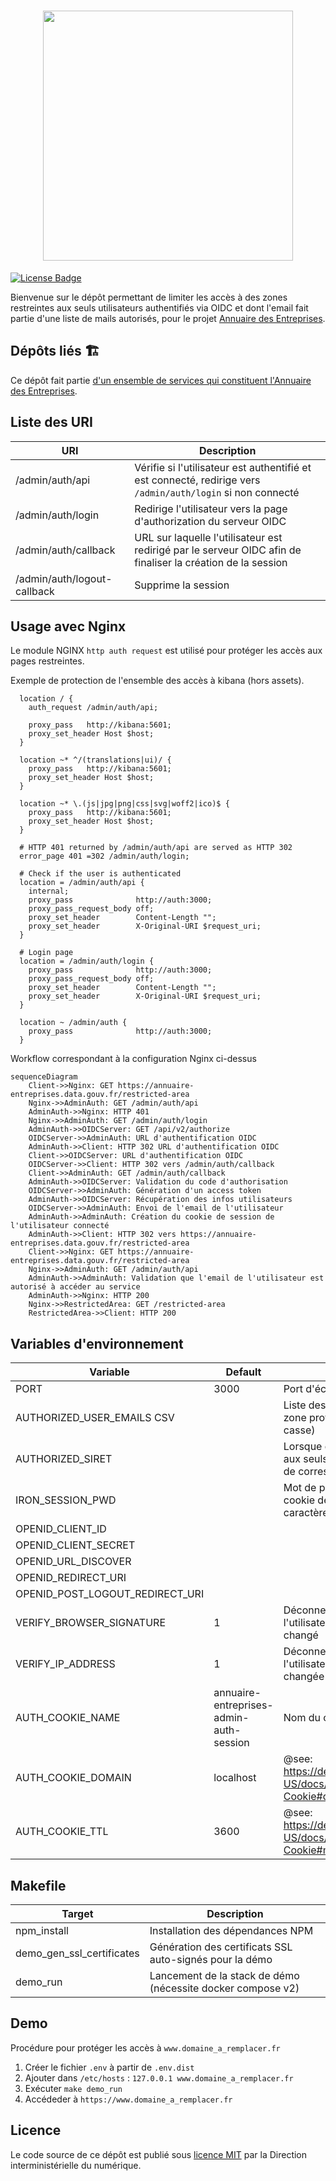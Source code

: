 <h1 align="center">
  <img src="https://github.com/etalab/annuaire-entreprises-site/blob/main/public/images/annnuaire-entreprises.svg" width="400px" />
</h1>

<a href="https://github.com/etalab/annuaire-entreprises-admin-auth/blob/main/LICENSE"><img src="https://img.shields.io/github/license/etalab/annuaire-entreprises-admin-auth.svg?color=green" alt="License Badge"></a>

Bienvenue sur le dépôt permettant de limiter les accès à des zones restreintes aux seuls utilisateurs authentifiés via OIDC et dont l'email fait partie d'une liste de mails autorisés, pour le projet [Annuaire des Entreprises](https://annuaire-entreprises.data.gouv.fr).

## Dépôts liés 🏗

Ce dépôt fait partie [d'un ensemble de services qui constituent l'Annuaire des Entreprises](https://github.com/etalab/annuaire-entreprises-site?tab=readme-ov-file#dépôts-liés-).

## Liste des URI

| URI                               | Description                                                                                                   |
| --------------------------------- | ------------------------------------------------------------------------------------------------------------- |
| /admin/auth/api                   | Vérifie si l'utilisateur est authentifié et est connecté, redirige vers `/admin/auth/login` si non connecté   |
| /admin/auth/login                 | Redirige l'utilisateur vers la page d'authorization du serveur OIDC                                           |
| /admin/auth/callback              | URL sur laquelle l'utilisateur est redirigé par le serveur OIDC afin de finaliser la création de la session   |
| /admin/auth/logout-callback       | Supprime la session                                                                                           |


## Usage avec Nginx

Le module NGINX `http auth request` est utilisé pour protéger les accès aux pages restreintes.

Exemple de protection de l'ensemble des accès à kibana (hors assets).

```
  location / {
    auth_request /admin/auth/api;

    proxy_pass   http://kibana:5601;
    proxy_set_header Host $host;
  }

  location ~* ^/(translations|ui)/ {
    proxy_pass   http://kibana:5601;
    proxy_set_header Host $host;
  }

  location ~* \.(js|jpg|png|css|svg|woff2|ico)$ {
    proxy_pass   http://kibana:5601;
    proxy_set_header Host $host;
  }

  # HTTP 401 returned by /admin/auth/api are served as HTTP 302
  error_page 401 =302 /admin/auth/login;

  # Check if the user is authenticated
  location = /admin/auth/api {
    internal;
    proxy_pass              http://auth:3000;
    proxy_pass_request_body off;
    proxy_set_header        Content-Length "";
    proxy_set_header        X-Original-URI $request_uri;
  }

  # Login page
  location = /admin/auth/login {
    proxy_pass              http://auth:3000;
    proxy_pass_request_body off;
    proxy_set_header        Content-Length "";
    proxy_set_header        X-Original-URI $request_uri;
  }

  location ~ /admin/auth {
    proxy_pass              http://auth:3000;
  }
```

Workflow correspondant à la configuration Nginx ci-dessus

```mermaid
sequenceDiagram
    Client->>Nginx: GET https://annuaire-entreprises.data.gouv.fr/restricted-area
    Nginx->>AdminAuth: GET /admin/auth/api
    AdminAuth->>Nginx: HTTP 401
    Nginx->>AdminAuth: GET /admin/auth/login
    AdminAuth->>OIDCServer: GET /api/v2/authorize
    OIDCServer->>AdminAuth: URL d'authentification OIDC
    AdminAuth->>Client: HTTP 302 URL d'authentification OIDC
    Client->>OIDCServer: URL d'authentification OIDC
    OIDCServer->>Client: HTTP 302 vers /admin/auth/callback
    Client->>AdminAuth: GET /admin/auth/callback
    AdminAuth->>OIDCServer: Validation du code d'authorisation
    OIDCServer->>AdminAuth: Génération d'un access token
    AdminAuth->>OIDCServer: Récupération des infos utilisateurs
    OIDCServer->>AdminAuth: Envoi de l'email de l'utilisateur
    AdminAuth->>AdminAuth: Création du cookie de session de l'utilisateur connecté
    AdminAuth->>Client: HTTP 302 vers https://annuaire-entreprises.data.gouv.fr/restricted-area
    Client->>Nginx: GET https://annuaire-entreprises.data.gouv.fr/restricted-area
    Nginx->>AdminAuth: GET /admin/auth/api
    AdminAuth->>AdminAuth: Validation que l'email de l'utilisateur est autorisé à accéder au service
    AdminAuth->>Nginx: HTTP 200
    Nginx->>RestrictedArea: GET /restricted-area
    RestrictedArea->>Client: HTTP 200
```

## Variables d'environnement

| Variable                          | Default                                   | Description                                                                                   |
| --------------------------------- | ----------------------------------------- | --------------------------------------------------------------------------------------------- |
| PORT                              | 3000                                      | Port d'écoute                                                                                 |
| AUTHORIZED_USER_EMAILS CSV        |                                           | Liste des emails ayant accès à la zone protégée (sensible à la casse)                         |
 AUTHORIZED_SIRET                   |                                           | Lorsque défini : restreint les accès aux seuls utilisateurs dont le SIRET de correspond       |
| IRON_SESSION_PWD                  |                                           | Mot de passe de protection du cookie de session (au moins 32 caractères)                      |
| OPENID_CLIENT_ID                  |                                           |                                                                                               |
| OPENID_CLIENT_SECRET              |                                           |                                                                                               |
| OPENID_URL_DISCOVER               |                                           |                                                                                               |
| OPENID_REDIRECT_URI               |                                           |                                                                                               |
| OPENID_POST_LOGOUT_REDIRECT_URI   |                                           |                                                                                               |
| VERIFY_BROWSER_SIGNATURE          | 1                                         | Déconnecte automatiquement l'utilisateur si son navigateur a changé                           |
| VERIFY_IP_ADDRESS                 | 1                                         | Déconnecte automatiquement l'utilisateur si son adresse IP a changée                          |
| AUTH_COOKIE_NAME                  | annuaire-entreprises-admin-auth-session   | Nom du cookie de session                                                                      |
| AUTH_COOKIE_DOMAIN                | localhost                                 | @see: https://developer.mozilla.org/en-US/docs/Web/HTTP/Headers/Set-Cookie#domaindomain-value |
| AUTH_COOKIE_TTL                   | 3600                                      | @see: https://developer.mozilla.org/en-US/docs/Web/HTTP/Headers/Set-Cookie#max-agenumber      |

## Makefile

| Target                        | Description                                                   |
| ----------------------------- | ------------------------------------------------------------- |
| npm_install                   | Installation des dépendances NPM                              |
| demo_gen_ssl_certificates     | Génération des certificats SSL auto-signés pour la démo       |
| demo_run                      | Lancement de la stack de démo (nécessite docker compose v2)   |

## Demo

Procédure pour protéger les accès à `www.domaine_a_remplacer.fr`

1. Créer le fichier `.env` à partir de `.env.dist`
2. Ajouter dans `/etc/hosts` : `127.0.0.1 www.domaine_a_remplacer.fr`
3. Exécuter `make demo_run`
4. Accédeder à `https://www.domaine_a_remplacer.fr`

## Licence

Le code source de ce dépôt est publié sous [licence MIT](LICENSE) par la Direction interministérielle du numérique.
